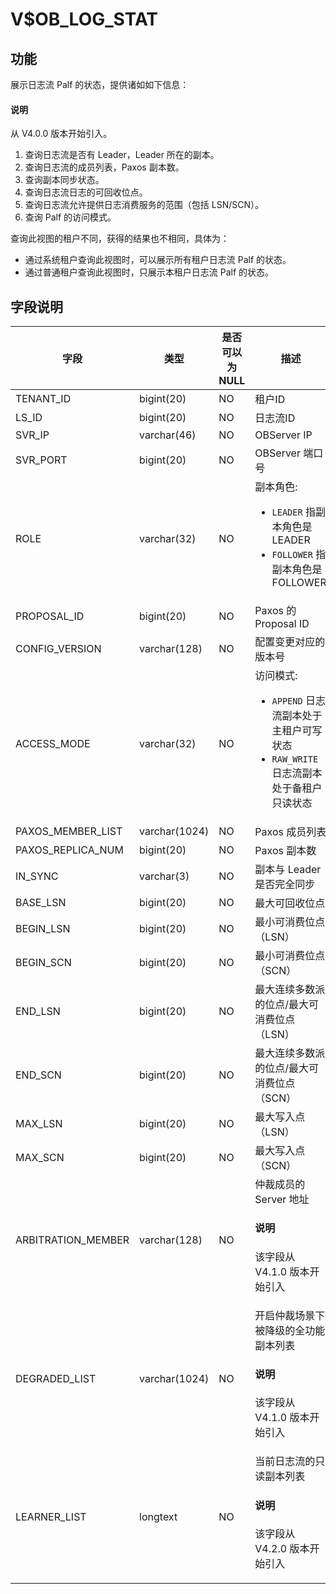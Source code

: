 # V$OB_LOG_STAT

## 功能

展示日志流 Palf 的状态，提供诸如如下信息：

<main id="notice" type='explain'>
  <h4>说明</h4>
  <p>从 V4.0.0 版本开始引入。</p>
</main>

1. 查询日志流是否有 Leader，Leader 所在的副本。
2. 查询日志流的成员列表，Paxos 副本数。
3. 查询副本同步状态。
4. 查询日志流日志的可回收位点。
5. 查询日志流允许提供日志消费服务的范围（包括 LSN/SCN）。
6. 查询 Palf 的访问模式。

查询此视图的租户不同，获得的结果也不相同，具体为：

* 通过系统租户查询此视图时，可以展示所有租户日志流 Palf 的状态。
* 通过普通租户查询此视图时，只展示本租户日志流 Palf 的状态。

## 字段说明

| **字段** | **类型** | **是否可以为 NULL** | 描述 |
| --- | --- | --- | --- |
| TENANT_ID | bigint(20) | NO | 租户ID |
| LS_ID | bigint(20) | NO | 日志流ID |
| SVR_IP | varchar(46) | NO | OBServer IP |
| SVR_PORT | bigint(20) | NO | OBServer 端口号 |
| ROLE | varchar(32) | NO | 副本角色: <ul><li> `LEADER` 指副本角色是 LEADER  </li><li>`FOLLOWER` 指副本角色是 FOLLOWER  </li></ul> |
| PROPOSAL_ID | bigint(20) | NO | Paxos 的 Proposal ID |
| CONFIG_VERSION | varchar(128) | NO | 配置变更对应的版本号 |
| ACCESS_MODE | varchar(32) | NO | 访问模式: <ul><li> `APPEND` 日志流副本处于主租户可写状态  </li><li> `RAW_WRITE` 日志流副本处于备租户只读状态 </li></ul>|
| PAXOS_MEMBER_LIST | varchar(1024) | NO | Paxos 成员列表 |
| PAXOS_REPLICA_NUM | bigint(20) | NO | Paxos 副本数 |
| IN_SYNC | varchar(3) | NO | 副本与 Leader 是否完全同步 |
| BASE_LSN | bigint(20) | NO | 最大可回收位点 |
| BEGIN_LSN | bigint(20) | NO | 最小可消费位点（LSN） |
| BEGIN_SCN | bigint(20) | NO | 最小可消费位点（SCN） |
| END_LSN | bigint(20) | NO | 最大连续多数派的位点/最大可消费位点（LSN） |
| END_SCN | bigint(20) | NO | 最大连续多数派的位点/最大可消费位点（SCN） |
| MAX_LSN | bigint(20) | NO | 最大写入点（LSN） |
| MAX_SCN | bigint(20) | NO | 最大写入点（SCN） |
| ARBITRATION_MEMBER | varchar(128) | NO | 仲裁成员的 Server 地址 <main id="notice" type='explain'><h4>说明</h4><p>该字段从 V4.1.0 版本开始引入</p></main> |
| DEGRADED_LIST | varchar(1024) | NO | 开启仲裁场景下被降级的全功能副本列表 <main id="notice" type='explain'><h4>说明</h4><p>该字段从 V4.1.0 版本开始引入</p></main> |
| LEARNER_LIST | longtext| NO | 当前日志流的只读副本列表 <main id="notice" type='explain'><h4>说明</h4><p>该字段从 V4.2.0 版本开始引入</p></main> |
